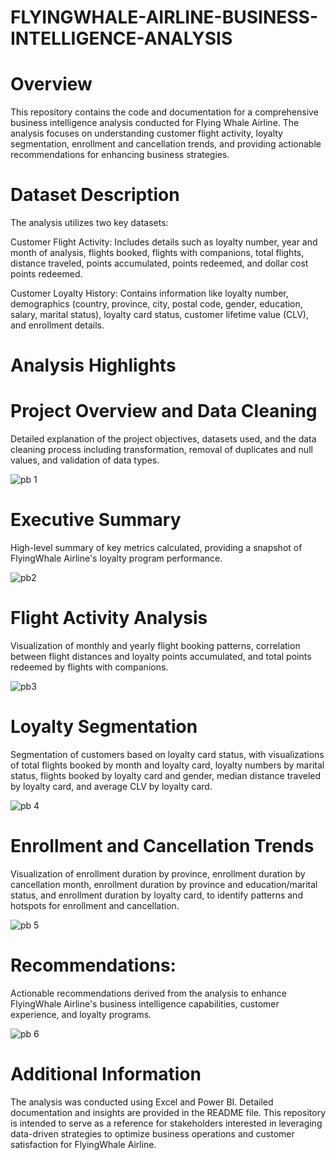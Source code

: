 
# FLYINGWHALE-AIRLINE-BUSINESS-INTELLIGENCE-ANALYSIS
# Overview
This repository contains the code and documentation for a comprehensive business intelligence analysis conducted for Flying Whale Airline. The analysis focuses on understanding customer flight activity, loyalty segmentation, enrollment and cancellation trends, and providing actionable recommendations for enhancing business strategies.

# Dataset Description
The analysis utilizes two key datasets:

Customer Flight Activity: Includes details such as loyalty number, year and month of analysis, flights booked, flights with companions, total flights, distance traveled, points accumulated, points redeemed, and dollar cost points redeemed.

Customer Loyalty History: Contains information like loyalty number, demographics (country, province, city, postal code, gender, education, salary, marital status), loyalty card status, customer lifetime value (CLV), and enrollment details.

# Analysis Highlights
# Project Overview and Data Cleaning
Detailed explanation of the project objectives, datasets used, and the data cleaning process including transformation, removal of duplicates and null values, and validation of data types.

![pb 1](https://github.com/shahidali20-python/-FLYINGWHALE-AIRLINE-BUSINESS-INTELLIGENCE-ANALYSIS/assets/135163385/c6171e03-d097-4f6d-8256-cddcf54608a0)

# Executive Summary
High-level summary of key metrics calculated, providing a snapshot of FlyingWhale Airline's loyalty program performance.

![pb2](https://github.com/shahidali20-python/-FLYINGWHALE-AIRLINE-BUSINESS-INTELLIGENCE-ANALYSIS/assets/135163385/66eb87d5-0880-4da3-8b8d-1275a97dbf65)

# Flight Activity Analysis
Visualization of monthly and yearly flight booking patterns, correlation between flight distances and loyalty points accumulated, and total points redeemed by flights with companions.

![pb3](https://github.com/shahidali20-python/-FLYINGWHALE-AIRLINE-BUSINESS-INTELLIGENCE-ANALYSIS/assets/135163385/e013e88b-99e9-4b3c-b8aa-b869138a7fda)

# Loyalty Segmentation 
Segmentation of customers based on loyalty card status, with visualizations of total flights booked by month and loyalty card, loyalty numbers by marital status, flights booked by loyalty card and gender, median distance traveled by loyalty card, and average CLV by loyalty card.

![pb 4](https://github.com/shahidali20-python/-FLYINGWHALE-AIRLINE-BUSINESS-INTELLIGENCE-ANALYSIS/assets/135163385/8d847351-5601-4f02-be65-d578ed25bca9)

# Enrollment and Cancellation Trends 
Visualization of enrollment duration by province, enrollment duration by cancellation month, enrollment duration by province and education/marital status, and enrollment duration by loyalty card, to identify patterns and hotspots for enrollment and cancellation.

![pb 5](https://github.com/shahidali20-python/-FLYINGWHALE-AIRLINE-BUSINESS-INTELLIGENCE-ANALYSIS/assets/135163385/81f7884f-8e4a-4903-8b7f-ed555dcc3dc2)

# Recommendations: 
Actionable recommendations derived from the analysis to enhance FlyingWhale Airline's business intelligence capabilities, customer experience, and loyalty programs.

![pb 6](https://github.com/shahidali20-python/-FLYINGWHALE-AIRLINE-BUSINESS-INTELLIGENCE-ANALYSIS/assets/135163385/70e4c4b9-6270-4677-9391-b9cbca1fb7b8)

# Additional Information
The analysis was conducted using Excel and Power BI.
Detailed documentation and insights are provided in the README file.
This repository is intended to serve as a reference for stakeholders interested in leveraging data-driven strategies to optimize business operations and customer satisfaction for FlyingWhale Airline.

